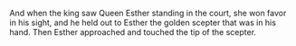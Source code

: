 And when the king saw Queen Esther standing in the court, she won favor in his sight, and he held out to Esther the golden scepter that was in his hand. Then Esther approached and touched the tip of the scepter.
